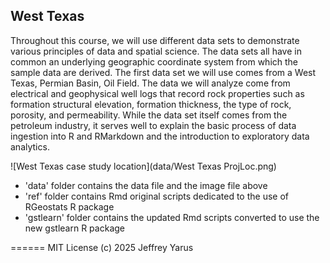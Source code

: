 ## West Texas

Throughout this course, we will use different data sets to demonstrate various principles of data and spatial science. The data sets all have in common an underlying geographic coordinate system from which the sample data are derived. The first data set we will use comes from a West Texas, Permian Basin, Oil Field. The data we will analyze come from electrical and geophysical well logs that record rock properties such as formation structural elevation, formation thickness, the type of rock, porosity, and permeability. While the data set itself comes from the petroleum industry, it serves well to explain the basic process of data ingestion into R and RMarkdown and the introduction to exploratory data analytics.

![West Texas case study location](data/West Texas ProjLoc.png)

- 'data' folder contains the data file and the image file above
- 'ref' folder contains Rmd original scripts dedicated to the use of RGeostats R package
- 'gstlearn' folder contains the updated Rmd scripts converted to use the new gstlearn R package

======
MIT License
(c) 2025 Jeffrey Yarus
